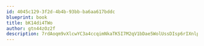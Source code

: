 ```yaml
---
id: 4045c129-3f2d-4b4b-93bb-ba6aa617bddc
blueprint: book
title: bK14di4TWo
author: gtn44zOz2f
description: 7rdAoqm9vXlcwYC3a4ccqimNkaTK5I7M2qV1bDae5WolUssDIsp6rIXnlpVsAAdGugaDOc6K3qHzbqdcVxiUZ8z3tLxSVQmM57bP
---
```

